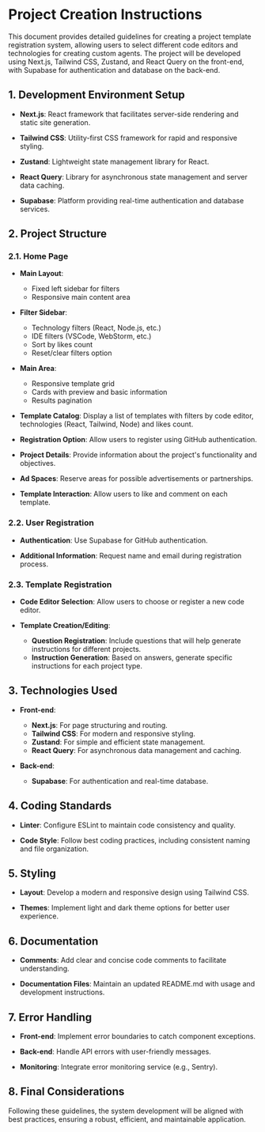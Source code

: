 # Project Creation Instructions

This document provides detailed guidelines for creating a project template registration system, allowing users to select different code editors and technologies for creating custom agents. The project will be developed using Next.js, Tailwind CSS, Zustand, and React Query on the front-end, with Supabase for authentication and database on the back-end.

## 1. Development Environment Setup

- **Next.js**: React framework that facilitates server-side rendering and static site generation.

- **Tailwind CSS**: Utility-first CSS framework for rapid and responsive styling.

- **Zustand**: Lightweight state management library for React.

- **React Query**: Library for asynchronous state management and server data caching.

- **Supabase**: Platform providing real-time authentication and database services.

## 2. Project Structure

### 2.1. Home Page

- **Main Layout**:

  - Fixed left sidebar for filters
  - Responsive main content area

- **Filter Sidebar**:

  - Technology filters (React, Node.js, etc.)
  - IDE filters (VSCode, WebStorm, etc.)
  - Sort by likes count
  - Reset/clear filters option

- **Main Area**:

  - Responsive template grid
  - Cards with preview and basic information
  - Results pagination

- **Template Catalog**: Display a list of templates with filters by code editor, technologies (React, Tailwind, Node) and likes count.

- **Registration Option**: Allow users to register using GitHub authentication.

- **Project Details**: Provide information about the project's functionality and objectives.

- **Ad Spaces**: Reserve areas for possible advertisements or partnerships.

- **Template Interaction**: Allow users to like and comment on each template.

### 2.2. User Registration

- **Authentication**: Use Supabase for GitHub authentication.

- **Additional Information**: Request name and email during registration process.

### 2.3. Template Registration

- **Code Editor Selection**: Allow users to choose or register a new code editor.

- **Template Creation/Editing**:
  - **Question Registration**: Include questions that will help generate instructions for different projects.
  - **Instruction Generation**: Based on answers, generate specific instructions for each project type.

## 3. Technologies Used

- **Front-end**:

  - **Next.js**: For page structuring and routing.
  - **Tailwind CSS**: For modern and responsive styling.
  - **Zustand**: For simple and efficient state management.
  - **React Query**: For asynchronous data management and caching.

- **Back-end**:
  - **Supabase**: For authentication and real-time database.

## 4. Coding Standards

- **Linter**: Configure ESLint to maintain code consistency and quality.

- **Code Style**: Follow best coding practices, including consistent naming and file organization.

## 5. Styling

- **Layout**: Develop a modern and responsive design using Tailwind CSS.

- **Themes**: Implement light and dark theme options for better user experience.

## 6. Documentation

- **Comments**: Add clear and concise code comments to facilitate understanding.

- **Documentation Files**: Maintain an updated README.md with usage and development instructions.

## 7. Error Handling

- **Front-end**: Implement error boundaries to catch component exceptions.

- **Back-end**: Handle API errors with user-friendly messages.

- **Monitoring**: Integrate error monitoring service (e.g., Sentry).

## 8. Final Considerations

Following these guidelines, the system development will be aligned with best practices, ensuring a robust, efficient, and maintainable application.
